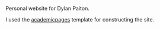 Personal website for Dylan Paiton.

I used the [academicpages](https://github.com/academicpages/academicpages.github.io) template
for constructing the site.
